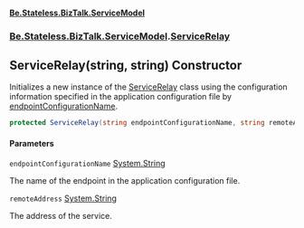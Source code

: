 #### [Be.Stateless.BizTalk.ServiceModel](README.md 'README')
### [Be.Stateless.BizTalk.ServiceModel](Be.Stateless.BizTalk.ServiceModel.md 'Be.Stateless.BizTalk.ServiceModel').[ServiceRelay](ServiceRelay.md 'Be.Stateless.BizTalk.ServiceModel.ServiceRelay')

## ServiceRelay(string, string) Constructor

Initializes a new instance of the [ServiceRelay](ServiceRelay.md 'Be.Stateless.BizTalk.ServiceModel.ServiceRelay') class using the configuration information specified in
the application configuration file by [endpointConfigurationName](ServiceRelay.ServiceRelay(string,string).md#Be.Stateless.BizTalk.ServiceModel.ServiceRelay.ServiceRelay(string,string).endpointConfigurationName 'Be.Stateless.BizTalk.ServiceModel.ServiceRelay.ServiceRelay(string, string).endpointConfigurationName').

```csharp
protected ServiceRelay(string endpointConfigurationName, string remoteAddress);
```
#### Parameters

<a name='Be.Stateless.BizTalk.ServiceModel.ServiceRelay.ServiceRelay(string,string).endpointConfigurationName'></a>

`endpointConfigurationName` [System.String](https://docs.microsoft.com/en-us/dotnet/api/System.String 'System.String')

The name of the endpoint in the application configuration file.

<a name='Be.Stateless.BizTalk.ServiceModel.ServiceRelay.ServiceRelay(string,string).remoteAddress'></a>

`remoteAddress` [System.String](https://docs.microsoft.com/en-us/dotnet/api/System.String 'System.String')

The address of the service.